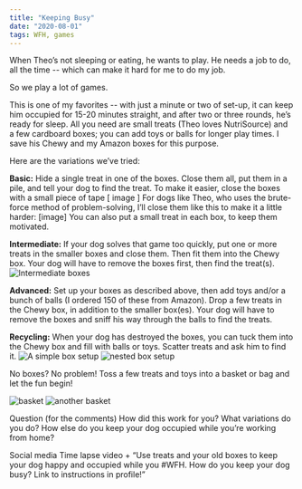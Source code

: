 ```yaml
---
title: "Keeping Busy"
date: "2020-08-01"
tags: WFH, games
---
```


When Theo’s not sleeping or eating, he wants to play. He needs a job to do, all the time -- which can make it hard for me to do my job. 

So we play a lot of games.

This is one of my favorites -- with just a minute or two of set-up, it can keep him occupied for 15-20 minutes straight, and after two or three rounds, he’s ready for sleep. All you need are small treats (Theo loves NutriSource) and a few cardboard boxes; you can add toys or balls for longer play times. I save his Chewy and my Amazon boxes for this purpose. 

Here are the variations we’ve tried:

**Basic:** Hide a single treat in one of the boxes. Close them all, put them in a pile, and tell your dog to find the treat. 
To make it easier, close the boxes with a small piece of tape 
 [ image ] 
For dogs like Theo, who uses the brute-force method of problem-solving, I’ll close them like this to make it a little harder:
        [image]
You can also put a small treat in each box, to keep them motivated.

**Intermediate:** If your dog solves that game too quickly, put one or more treats in the smaller boxes and close them. Then fit them into the Chewy box. Your dog will have to remove the boxes first, then find the treat(s). 
![Intermediate boxes](/keeping-busy/theo1.png)

    
**Advanced:** Set up your boxes as described above, then add toys and/or a bunch of balls (I ordered 150 of these from Amazon). Drop a few treats in the Chewy box, in addition to the smaller box(es). Your dog will have to remove the boxes and sniff his way through the balls to find the treats.
    

**Recycling:** When your dog has destroyed the boxes, you can tuck them into the Chewy box and fill with balls or toys. Scatter treats and ask him to find it. 
![A simple box setup](/keeping-busy/box1.jpg)
![nested box setup](/keeping-busy/box2.jpg)

No boxes? No problem! Toss a few treats and toys into a basket or bag and let the fun begin!

![basket](/keeping-busy/basket.jpg)
![another basket](/keeping-busy/basket2.jpg)

Question (for the comments)
How did this work for you? 
What variations do you do? 
How else do you keep your dog occupied while you’re working from home? 



Social media
Time lapse video + “Use treats and your old boxes to keep your dog happy and occupied while you #WFH. How do you keep your dog busy? Link to instructions in profile!”



